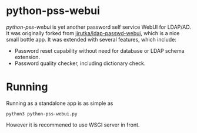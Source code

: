 # python-pss-webui

*python-pss-webui* is yet another password self service WebUI for LDAP/AD. It was originally forked from [jirutka/ldap-passwd-webui](https://github.com/jirutka/ldap-passwd-webui), which is a nice small bottle app. It was extended with several features, which include:

* Password reset capability without need for database or LDAP schema extension.
* Password quality checker, including dictionary check.

# Running
Running as a standalone app is as simple as
```
python3 python-pss-webui.py
```
However it is recommened to use WSGI server in front.
